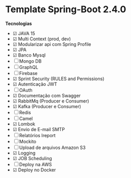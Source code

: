 # Template Spring-Boot 2.4.0

**Tecnologias**

- &#9745; JAVA 15
- &#9745; Multi Context (prod, dev) 
- &#9745; Modularizar api com Spring Profile
- &#9745; JPA
- &#9745; Banco Mysql
- &#9744; Mongo DB
- &#9744; GraphQL
- &#9744; Firebase
- &#9745; Sprint Security (RULES and Permissions)
- &#9745; Autenticação JWT
- &#9744; OAuth
- &#9745; Documentação com Swagger
- &#9745; RabbitMq (Producer e Consumer)
- &#9745; Kafka (Producer e Consumer)
- &#9744; Redis
- &#9744; Camel
- &#9745; Lombok
- &#9745; Envio de E-mail SMTP
- &#9744; Relatórios Ireport
- &#9744; Mockito
- &#9744; Upload de arquivos Amazon S3
- &#9745; Logging
- &#9745; JOB Scheduling
- &#9744; Deploy na AWS
- &#9745; Deploy no Docker
